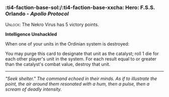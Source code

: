 ### :ti4-faction-base-sol:/:ti4-faction-base-xxcha: **Hero**: F.S.S. Orlando - _Apollo Protocol_

<span style="font-variant:small-caps;">Unlock</span>: The Nekro Virus has 5 victory points.

**Intelligence Unshackled**

When one of your units in the Ordinian system is destroyed:

You may purge this card to designate that unit as the catalyst; roll 1 die for each other player's unit in the system.
For each result equal to or greater than the catalyst's combat value, destroy that unit.

--- 

*"Seek shelter." The command echoed in their minds. As if to illustrate the point, the air around them resonated with a hum, then a pulse, then a scream of deadly intensity.*
